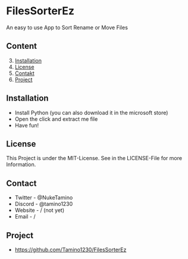# FilesSorterEz
An easy to use App to Sort Rename or Move Files

## Content

3. [Installation](#installation)
4. [License](#license)
5. [Contakt](#contakt)
6. [Project](#project)

## Installation

+ Install Python (you can also download it in the microsoft store)
+ Open the click and extract me file
+ Have fun!

## License

This Project is under the MIT-License. See in the LICENSE-File for more Information.

## Contact

+ Twitter - @NukeTamino
+ Discord - @tamino1230
+ Website - / (not yet)
+ Email - /

## Project

+ https://github.com/Tamino1230/FilesSorterEz
